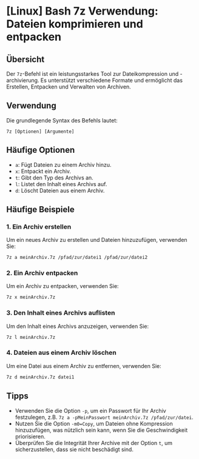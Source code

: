 # [Linux] Bash 7z Verwendung: Dateien komprimieren und entpacken

## Übersicht
Der `7z`-Befehl ist ein leistungsstarkes Tool zur Dateikompression und -archivierung. Es unterstützt verschiedene Formate und ermöglicht das Erstellen, Entpacken und Verwalten von Archiven.

## Verwendung
Die grundlegende Syntax des Befehls lautet:

```
7z [Optionen] [Argumente]
```

## Häufige Optionen
- `a`: Fügt Dateien zu einem Archiv hinzu.
- `x`: Entpackt ein Archiv.
- `t`: Gibt den Typ des Archivs an.
- `l`: Listet den Inhalt eines Archivs auf.
- `d`: Löscht Dateien aus einem Archiv.

## Häufige Beispiele

### 1. Ein Archiv erstellen
Um ein neues Archiv zu erstellen und Dateien hinzuzufügen, verwenden Sie:

```bash
7z a meinArchiv.7z /pfad/zur/datei1 /pfad/zur/datei2
```

### 2. Ein Archiv entpacken
Um ein Archiv zu entpacken, verwenden Sie:

```bash
7z x meinArchiv.7z
```

### 3. Den Inhalt eines Archivs auflisten
Um den Inhalt eines Archivs anzuzeigen, verwenden Sie:

```bash
7z l meinArchiv.7z
```

### 4. Dateien aus einem Archiv löschen
Um eine Datei aus einem Archiv zu entfernen, verwenden Sie:

```bash
7z d meinArchiv.7z datei1
```

## Tipps
- Verwenden Sie die Option `-p`, um ein Passwort für Ihr Archiv festzulegen, z.B. `7z a -pMeinPasswort meinArchiv.7z /pfad/zur/datei`.
- Nutzen Sie die Option `-m0=Copy`, um Dateien ohne Kompression hinzuzufügen, was nützlich sein kann, wenn Sie die Geschwindigkeit priorisieren.
- Überprüfen Sie die Integrität Ihrer Archive mit der Option `t`, um sicherzustellen, dass sie nicht beschädigt sind.